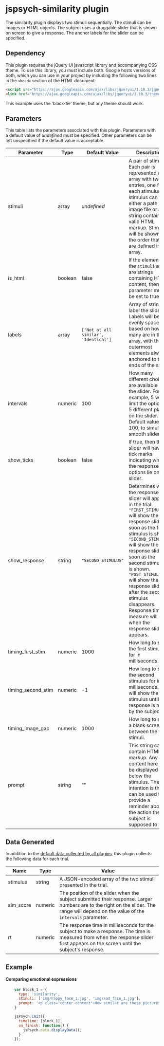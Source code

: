 # jspsych-similarity plugin

The similarity plugin displays two stimuli sequentially. The stimuli can be images or HTML objects. The subject uses a draggable slider that is shown on screen to give a response. The anchor labels for the slider can be specified.

## Dependency

This plugin requires the jQuery UI javascript library and accompanying CSS theme. To use this library, you must include both. Google hosts versions of both, which you can use in your project by including the following two lines in the `<head>` section of the HTML document:

```html
<script src="https://ajax.googleapis.com/ajax/libs/jqueryui/1.10.3/jquery-ui.min.js"></script>
<link href="https://ajax.googleapis.com/ajax/libs/jqueryui/1.10.3/themes/black-tie/jquery-ui.min.css" rel="stylesheet" type="text/css"></link>
```

This example uses the 'black-tie' theme, but any theme should work.

## Parameters

This table lists the parameters associated with this plugin. Parameters with a default value of *undefined* must be specified. Other parameters can be left unspecified if the default value is acceptable.

Parameter | Type | Default Value | Description
----------|------|---------------|------------
stimuli | array | *undefined* | A pair of stimuli. Each pair is represented as an array with two entries, one for each stimulus. A stimulus can be either a path to an image file or a string containing valid HTML markup. Stimuli will be shown in the order that they are defined in the array.
is_html | boolean | false | If the elements of the `stimuli` array are strings containing HTML content, then this parameter must be set to true.
labels | array | `['Not at all similar', 'Identical']` | Array of strings to label the slider. Labels will be evenly spaced based on how many are in the array, with the outermost elements always anchored to the ends of the slider.
intervals | numeric | 100 | How many different choices are available on the slider. For example, 5 will limit the options to 5 different places on the slider. Default value is 100, to simulate a smooth slider.
show_ticks | boolean | false | If true, then the slider will have tick marks indicating where the response options lie on the slider.
show_response | string | `"SECOND_STIMULUS"` | Determines when the response slider will appear in the trial. `"FIRST_STIMULUS"` will show the response slider as soon as the first stimulus is shown. `"SECOND_STIMULUS"` will show the response slider as soon as the second stimulus is shown. `"POST_STIMULUS"` will show the response slider after the second stimulus disappears. Response time measure will start when the response slider appears.
timing_first_stim | numeric | 1000 | How long to show the first stimulus for in milliseconds.
timing_second_stim | numeric | -1 |  How long to show the second stimulus for in milliseconds. -1 will show the stimulus until a response is made by the subject.
timing_image_gap | numeric | 1000 | How long to show a blank screen in between the two stimuli.
prompt | string | "" | This string can contain HTML markup. Any content here will be displayed below the stimulus. The intention is that it can be used to provide a reminder about the action the subject is supposed to take.


## Data Generated

In addition to the [default data collected by all plugins](overview#datacollectedbyplugins), this plugin collects the following data for each trial.

Name | Type | Value
-----|------|------
stimulus | string | A JSON-encoded array of the two stimuli presented in the trial.
sim_score | numeric | The position of the slider when the subject submitted their response. Larger numbers are to the right on the slider. The range will depend on the value of the `intervals` parameter.
rt | numeric | The response time in milliseconds for the subject to make a response. The time is measured from when the response slider first appears on the screen until the subject's response.

## Example

#### Comparing emotional expressions

```javascript
    var block_1 = {
      type: 'similarity',
      stimuli: ['img/happy_face_1.jpg', 'img/sad_face_1.jpg'],
      prompt: '<p class="center-content">How similar are these pictures?</p>'
    }

    jsPsych.init({
      timeline: [block_1],
      on_finish: function() {
        jsPsych.data.displayData();
      }
    });
```
